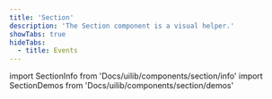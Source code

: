 ```yaml
---
title: 'Section'
description: 'The Section component is a visual helper.'
showTabs: true
hideTabs:
  - title: Events
---
```


import SectionInfo from 'Docs/uilib/components/section/info'
import SectionDemos from 'Docs/uilib/components/section/demos'

<SectionInfo />
<SectionDemos />

